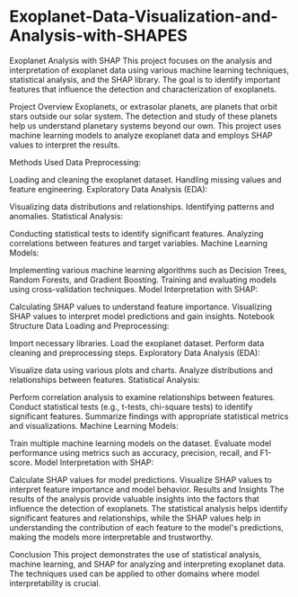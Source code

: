 # Exoplanet-Data-Visualization-and-Analysis-with-SHAPES
Exoplanet Analysis with SHAP
This project focuses on the analysis and interpretation of exoplanet data using various machine learning techniques, statistical analysis, and the SHAP library. The goal is to identify important features that influence the detection and characterization of exoplanets.

Project Overview
Exoplanets, or extrasolar planets, are planets that orbit stars outside our solar system. The detection and study of these planets help us understand planetary systems beyond our own. This project uses machine learning models to analyze exoplanet data and employs SHAP values to interpret the results.

Methods Used
Data Preprocessing:

Loading and cleaning the exoplanet dataset.
Handling missing values and feature engineering.
Exploratory Data Analysis (EDA):

Visualizing data distributions and relationships.
Identifying patterns and anomalies.
Statistical Analysis:

Conducting statistical tests to identify significant features.
Analyzing correlations between features and target variables.
Machine Learning Models:

Implementing various machine learning algorithms such as Decision Trees, Random Forests, and Gradient Boosting.
Training and evaluating models using cross-validation techniques.
Model Interpretation with SHAP:

Calculating SHAP values to understand feature importance.
Visualizing SHAP values to interpret model predictions and gain insights.
Notebook Structure
Data Loading and Preprocessing:

Import necessary libraries.
Load the exoplanet dataset.
Perform data cleaning and preprocessing steps.
Exploratory Data Analysis (EDA):

Visualize data using various plots and charts.
Analyze distributions and relationships between features.
Statistical Analysis:

Perform correlation analysis to examine relationships between features.
Conduct statistical tests (e.g., t-tests, chi-square tests) to identify significant features.
Summarize findings with appropriate statistical metrics and visualizations.
Machine Learning Models:

Train multiple machine learning models on the dataset.
Evaluate model performance using metrics such as accuracy, precision, recall, and F1-score.
Model Interpretation with SHAP:

Calculate SHAP values for model predictions.
Visualize SHAP values to interpret feature importance and model behavior.
Results and Insights
The results of the analysis provide valuable insights into the factors that influence the detection of exoplanets. The statistical analysis helps identify significant features and relationships, while the SHAP values help in understanding the contribution of each feature to the model's predictions, making the models more interpretable and trustworthy.

Conclusion
This project demonstrates the use of statistical analysis, machine learning, and SHAP for analyzing and interpreting exoplanet data. The techniques used can be applied to other domains where model interpretability is crucial.
